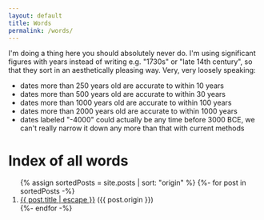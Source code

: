 ```yaml
---
layout: default
title: Words
permalink: /words/
---
```

<main class="words">
    <p>
        I'm doing a thing here you should absolutely never do. I'm using significant figures with years instead of writing e.g. "1730s" or "late 14th century", so that they sort in an aesthetically pleasing way. Very, very loosely speaking:
        <ul>
            <li>dates more than 250 years old are accurate to within 10 years</li>
            <li>dates more than 500 years old are accurate to within 30 years</li>
            <li>dates more than 1000 years old are accurate to within 100 years</li>
            <li>dates more than 2000 years old are accurate to within 1000 years</li>
            <li>dates labeled "-4000" could actually be any time before 3000 BCE, we can't really narrow it down any more than that with current methods</li>
        </ul>
    </p>
    <h1 class="page-heading">Index of all words</h1>
    <ol>
        {% assign sortedPosts = site.posts | sort: "origin" %}
        {%- for post in sortedPosts -%}
        <li>
            <a href="{{ post.url | relative_url }}">{{ post.title | escape }}</a>
            ({{ post.origin }})
        </li>
        {%- endfor -%}
    </ol>
</main>
